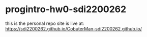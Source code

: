 # progintro-hw0-sdi2200262
this is the personal repo
site is live at:  https://sdi2200262.github.io/CobuterMan-sdi2200262.github.io/
